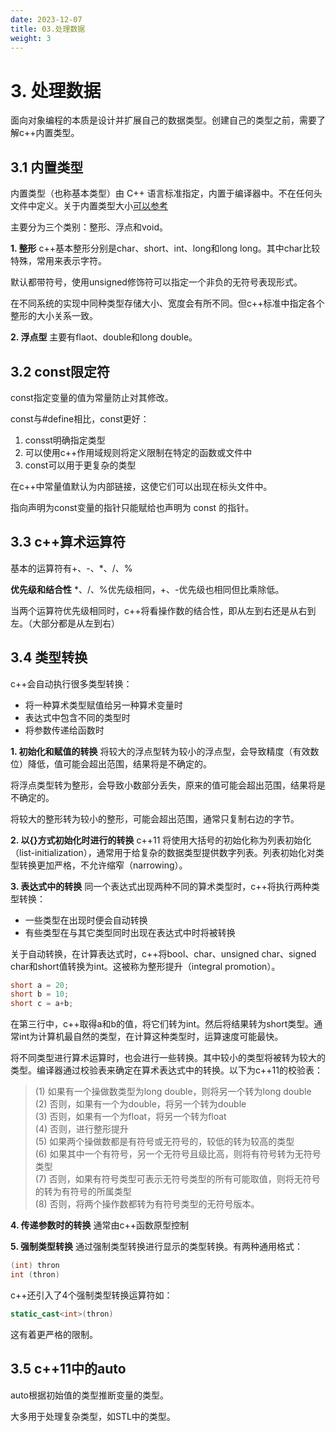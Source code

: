 ```yaml
---
date: 2023-12-07
title: 03.处理数据
weight: 3
---
```

# 3. 处理数据
面向对象编程的本质是设计并扩展自己的数据类型。创建自己的类型之前，需要了解c++内置类型。

## 3.1 内置类型
内置类型（也称基本类型）由 C++ 语言标准指定，内置于编译器中。不在任何头文件中定义。关于内置类型大小[可以参考](https://learn.microsoft.com/zh-cn/cpp/cpp/data-type-ranges?view=msvc-170)

主要分为三个类别：整形、浮点和void。

**1. 整形**
c++基本整形分别是char、short、int、long和long long。其中char比较特殊，常用来表示字符。

默认都带符号，使用unsigned修饰符可以指定一个非负的无符号表现形式。

在不同系统的实现中同种类型存储大小、宽度会有所不同。但c++标准中指定各个整形的大小关系一致。

**2. 浮点型**
主要有flaot、double和long double。


## 3.2 const限定符
const指定变量的值为常量防止对其修改。

const与#define相比，const更好：

1. consst明确指定类型
2. 可以使用c++作用域规则将定义限制在特定的函数或文件中
3. const可以用于更复杂的类型

在c++中常量值默认为内部链接，这使它们可以出现在标头文件中。

指向声明为const变量的指针只能赋给也声明为 const 的指针。

## 3.3 c++算术运算符
基本的运算符有+、-、*、/、%

**优先级和结合性**
*、/、%优先级相同，+、-优先级也相同但比乘除低。

当两个运算符优先级相同时，c++将看操作数的结合性，即从左到右还是从右到左。（大部分都是从左到右）

## 3.4 类型转换 

c++会自动执行很多类型转换：
- 将一种算术类型赋值给另一种算术变量时
- 表达式中包含不同的类型时
- 将参数传递给函数时

**1. 初始化和赋值的转换**
将较大的浮点型转为较小的浮点型，会导致精度（有效数位）降低，值可能会超出范围，结果将是不确定的。

将浮点类型转为整形，会导致小数部分丢失，原来的值可能会超出范围，结果将是不确定的。

将较大的整形转为较小的整形，可能会超出范围，通常只复制右边的字节。

**2. 以{}方式初始化时进行的转换**
c++11 将使用大括号的初始化称为列表初始化（list-initialization），通常用于给复杂的数据类型提供数字列表。列表初始化对类型转换更加严格，不允许缩窄（narrowing）。

**3. 表达式中的转换**
同一个表达式出现两种不同的算术类型时，c++将执行两种类型转换：
- 一些类型在出现时便会自动转换
- 有些类型在与其它类型同时出现在表达式中时将被转换

关于自动转换，在计算表达式时，c++将bool、char、unsigned char、signed char和short值转换为int。这被称为整形提升（integral promotion）。
```c++
short a = 20;
short b = 10;
short c = a+b;
```
在第三行中，c++取得a和b的值，将它们转为int。然后将结果转为short类型。通常int为计算机最自然的类型，在计算这种类型时，运算速度可能最快。


将不同类型进行算术运算时，也会进行一些转换。其中较小的类型将被转为较大的类型。编译器通过校验表来确定在算术表达式中的转换。以下为c++11的校验表：
> (1) 如果有一个操做数类型为long double，则将另一个转为long double\
> (2) 否则，如果有一个为double，将另一个转为double\
> (3) 否则，如果有一个为float，将另一个转为float\
> (4) 否则，进行整形提升\
> (5) 如果两个操做数都是有符号或无符号的，较低的转为较高的类型\
> (6) 如果其中一个有符号，另一个无符号且级比高，则将有符号转为无符号类型\
> (7) 否则，如果有符号类型可表示无符号类型的所有可能取值，则将无符号的转为有符号的所属类型\
> (8) 否则，将两个操作数都转为有符号类型的无符号版本。

**4. 传递参数时的转换**
通常由c++函数原型控制

**5. 强制类型转换**
通过强制类型转换进行显示的类型转换。有两种通用格式：
```c++
(int) thron
int (thron)
```
c++还引入了4个强制类型转换运算符如：
```c++
static_cast<int>(thron)
```
这有着更严格的限制。


## 3.5 c++11中的auto
auto根据初始值的类型推断变量的类型。

大多用于处理复杂类型，如STL中的类型。



